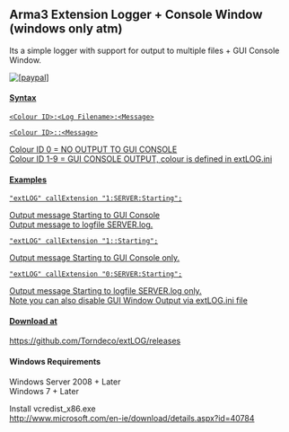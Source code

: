 ## Arma3 Extension Logger + Console Window (windows  only atm)

Its a simple logger with support for output to multiple files + GUI Console Window.  
  
<a href="https://www.paypal.com/cgi-bin/webscr?cmd=_s-xclick&hosted_button_id=2SUEFTGABTAM2"><img src="https://www.paypalobjects.com/en_US/i/btn/btn_donate_LG.gif" alt="[paypal]" />


#### Syntax
```
<Colour ID>:<Log Filename>:<Message>
```  
```
<Colour ID>::<Message>
```  

Colour ID 0 = NO OUTPUT TO GUI CONSOLE  
Colour ID 1-9 = GUI CONSOLE OUTPUT, colour is defined in extLOG.ini  

#### Examples
```
"extLOG" callExtension "1:SERVER:Starting";
```
Output message Starting to GUI Console  
Output message to logfile SERVER.log.  


```
"extLOG" callExtension "1::Starting";
```
Output message Starting to GUI Console only.  

```
"extLOG" callExtension "0:SERVER:Starting";
```
Output message Starting to logfile SERVER.log only.  
Note you can also disable GUI Window Output via extLOG.ini file


#### Download at
https://github.com/Torndeco/extLOG/releases


#### Windows Requirements  
Windows Server 2008 + Later  
Windows 7 + Later  

Install vcredist_x86.exe  
http://www.microsoft.com/en-ie/download/details.aspx?id=40784  
